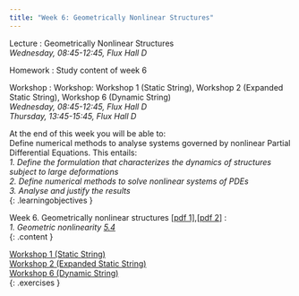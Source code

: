 ```yaml
---
title: "Week 6: Geometrically Nonlinear Structures"
---
```


<!-- This will make a piece of text, followed by a button that is a hyperlink that opens in a new tab -->
<!-- In-Class Session <a href="https://tudelft-citg.github.io/HOS-prob-design/homework/HW_05_assignment.html" target="_blank">HW 5 Due</a>{: .label .label-red } -->

Lecture
: Geometrically Nonlinear Structures
  <br><em>Wednesday, 08:45-12:45, Flux Hall D</em>

Homework
: Study content of week 6

Workshop
: Workshop: Workshop 1 (Static String), Workshop 2 (Expanded Static String), Workshop 6 (Dynamic String)
  <br><em>Wednesday, 08:45-12:45, Flux Hall D</em>
  <br><em>Thursday, 13:45-15:45, Flux Hall D</em>

<!-- Holidays
: None -->

At the end of this week you will be able to: <br>
Define numerical methods to analyse systems governed by nonlinear Partial Differential Equations. This entails:<br>
<i>1. Define the formulation that characterizes the dynamics of structures subject to large deformations</i><br>
<i>2. Define numerical methods to solve nonlinear systems of PDEs</i> <br>
<i>3. Analyse and justify the results</i><br>
{: .learningobjectives }

Week 6. Geometrically nonlinear structures [[pdf 1]](https://surfdrive.surf.nl/files/index.php/s/Jm8e95QGRS97bDq/download?path=%2FWeek6&files=6.1_Geometrically_nonlinear_structures.pdf),[[pdf 2]](https://surfdrive.surf.nl/files/index.php/s/Jm8e95QGRS97bDq/download?path=%2FWeek6&files=7.1_Geometrically_nonlinear_structures.pdf) :<br>
<i>1. Geometric nonlinearity [5.4](https://teachbooks.tudelft.nl/computational-modelling/solid_nonlinear/geometric_nonlinearity.html)</i> <br>
{: .content }

[Workshop 1 (Static String)](https://teachbooks.tudelft.nl/computational-modelling/solid_nonlinear/Exercises/geometric_nonlinear_exercises/Workshop_1_Static_String.html)<br>
[Workshop 2 (Expanded Static String)](https://teachbooks.tudelft.nl/computational-modelling/solid_nonlinear/Exercises/geometric_nonlinear_exercises/Workshop_2_Offset_Calc.html)<br>
[Workshop 6 (Dynamic String)](https://teachbooks.tudelft.nl/computational-modelling/dynamics/Exercises/str_elem_dyn_workshops/Workshop_Dynamic_String.html)<br>
{: .exercises }

